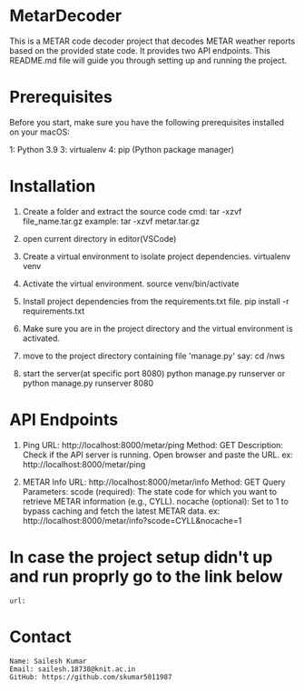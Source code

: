 # MetarDecoder
This is a METAR code decoder project that decodes METAR weather reports based on the provided state code. It provides two API endpoints. This README.md file will guide you through setting up and running the project.

# Prerequisites
Before you start, make sure you have the following prerequisites installed on your macOS:

1: Python 3.9
3: virtualenv
4: pip (Python package manager)

# Installation
1. Create a folder and extract the source code
    cmd: tar -xzvf file_name.tar.gz
    example: tar -xzvf metar.tar.gz

2. open current directory in editor(VSCode)

3. Create a virtual environment to isolate project dependencies.
    virtualenv venv

4. Activate the virtual environment.
    source venv/bin/activate

5. Install project dependencies from the requirements.txt file.
    pip install -r requirements.txt

6. Make sure you are in the project directory and the virtual environment is activated.

7. move to the project directory containing file 'manage.py'
    say: cd /nws

8. start the server(at specific port 8080)
    python manage.py runserver or python manage.py runserver 8080

# API Endpoints
1. Ping
    URL: http://localhost:8000/metar/ping
    Method: GET
    Description: Check if the API server is running.
    Open browser and paste the URL.
    ex: http://localhost:8000/metar/ping

2. METAR Info
    URL: http://localhost:8000/metar/info
    Method: GET
    Query Parameters:
    scode (required): The state code for which you want to retrieve METAR information (e.g., CYLL).
    nocache (optional): Set to 1 to bypass caching and fetch the latest METAR data.
    ex: http://localhost:8000/metar/info?scode=CYLL&nocache=1

# In case the project setup didn't up and run proprly go to the link below
    url: 


# Contact
    Name: Sailesh Kumar
    Email: sailesh.18738@knit.ac.in
    GitHub: https://github.com/skumar5011987